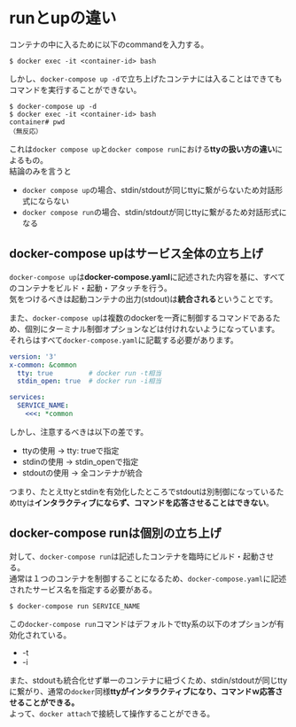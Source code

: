 # runとupの違い

コンテナの中に入るために以下のcommandを入力する。

```console
$ docker exec -it <container-id> bash
```

しかし、`docker-compose up -d`で立ち上げたコンテナには入ることはできてもコマンドを実行することができない。

```console
$ docker-compose up -d
$ docker exec -it <container-id> bash
container# pwd
（無反応）
```

これは`docker compose up`と`docker compose run`における**ttyの扱い方の違い**によるもの。  
結論のみを言うと

- `docker compose up`の場合、stdin/stdoutが同じttyに繋がらないため対話形式にならない
- `docker compose run`の場合、stdin/stdoutが同じttyに繋がるため対話形式になる

## docker-compose upはサービス全体の立ち上げ

`docker-compose up`は**docker-compose.yaml**に記述された内容を基に、すべてのコンテナをビルド・起動・アタッチを行う。  
気をつけるべきは起動コンテナの出力(stdout)は**統合される**ということです。

また、`docker-compose up`は複数のdockerを一斉に制御するコマンドであるため、個別にターミナル制御オプションなどは付けれないようになっています。  
それらはすべて`docker-compose.yaml`に記載する必要があります。

```yaml
version: '3'
x-common: &common
  tty: true         # docker run -t相当
  stdin_open: true  # docker run -i相当

services:
  SERVICE_NAME:
    <<<: *common
```

しかし、注意するべきは以下の差です。  

- ttyの使用 -> tty: trueで指定
- stdinの使用 -> stdin_openで指定
- stdoutの使用 -> 全コンテナが統合

つまり、たとえttyとstdinを有効化したところでstdoutは別制御になっているためttyは**インタラクティブにならず、コマンドを応答させることはできない**。

## docker-compose runは個別の立ち上げ

対して、`docker-compose run`は記述したコンテナを臨時にビルド・起動させる。  
通常は１つのコンテナを制御することになるため、`docker-compose.yaml`に記述されたサービス名を指定する必要がある。

```console
$ docker-compose run SERVICE_NAME
```

この`docker-compose run`コマンドはデフォルトでtty系の以下のオプションが有効化されている。

- -t
- -i

また、stdoutも統合化せず単一のコンテナに紐づくため、stdin/stdoutが同じttyに繋がり、通常の`docker`同様**ttyがインタラクティブになり、コマンドｗ応答させることができる。**  
よって、`docker attach`で接続して操作することができる。
